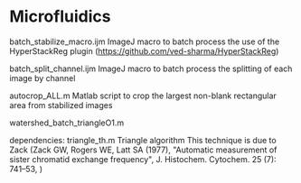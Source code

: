 # Microfluidics

batch_stabilize_macro.ijm
ImageJ macro to batch process the use of the HyperStackReg plugin (https://github.com/ved-sharma/HyperStackReg)

batch_split_channel.ijm
ImageJ macro to batch process the splitting of each image by channel

autocrop_ALL.m
Matlab script to crop the largest non-blank rectangular area from stabilized images

watershed_batch_triangleO1.m


dependencies:
triangle_th.m
Triangle algorithm
This technique is due to Zack (Zack GW, Rogers WE, Latt SA (1977), 
"Automatic measurement of sister chromatid exchange frequency", 
J. Histochem. Cytochem. 25 (7): 741–53, )
